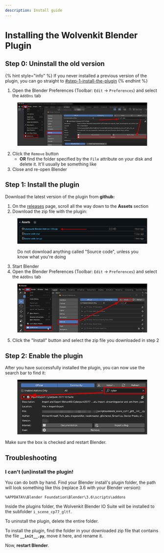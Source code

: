 ```yaml
---
description: Install guide
---
```


# Installing the Wolvenkit Blender Plugin

## Step 0: Uninstall the old version

{% hint style="info" %}
If you never installed a previous version of the plugin, you can go straight to [#step-1-install-the-plugin](installing-the-wolvenkit-blender-plugin.md#step-1-install-the-plugin "mention")
{% endhint %}

1. Open the Blender Preferences (Toolbar: `Edit` -> `Preferences`) and select the `AddOns` tab

<figure><img src="../../../.gitbook/assets/blender_plugin_uninstall.png" alt=""><figcaption></figcaption></figure>

2. Click the `Remove` button
   * **OR** find the folder specified by the `File` attribute on your disk and delete it. It'll usually be something like&#x20;
3. Close and re-open Blender

## Step 1: Install the plugin

Download the latest version of the plugin from **github:**&#x20;

1. On the [releases](https://github.com/WolvenKit/Cyberpunk-Blender-add-on/releases) page, scroll all the way down to the **Assets** section
2. Download the zip file with the plugin:

<figure><img src="../../../.gitbook/assets/blender_plugin_download.png" alt=""><figcaption><p>Do not download anything called "Source code", unless you know what you're doing</p></figcaption></figure>

3. Start Blender
4. Open the Blender Preferences (Toolbar: `Edit` -> `Preferences`) and select the `AddOns` tab

<figure><img src="../../../.gitbook/assets/blender_plugin_install.png" alt=""><figcaption></figcaption></figure>

5. Click the "Install" button and select the zip file you downloaded in step 2

## Step 2: Enable the plugin

After you have successfully installed the plugin, you can now use the search bar to find it:

<figure><img src="../../../.gitbook/assets/blender_plugin_enable.png" alt=""><figcaption></figcaption></figure>

Make sure the box is checked and restart Blender.

## Troubleshooting

### I can't (un)install the plugin!

You can do both by hand. Find your Blender install's plugin folder, the path will look something like this (replace 3.6 with your Blender version):

```
%APPDATA%\Blender Foundation\Blender\3.6\scripts\addons
```

Inside the plugins folder, the Wolvenkit Blender IO Suite will be installed to the subfolder `i_scene_cp77_gltf`.

To uninstall the plugin, delete the entire folder.

To install the plugin, find the folder in your downloaded zip file that contains the file **`__init__.py`**, move it here, and rename it.

Now, **restart Blender**.



